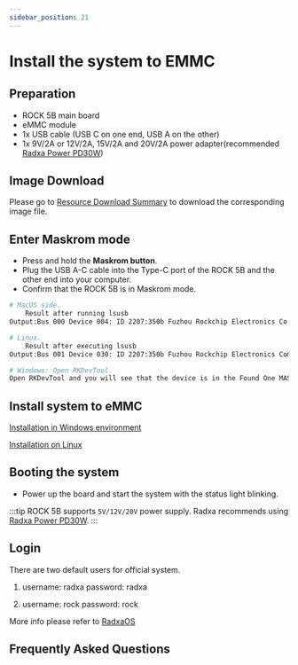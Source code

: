 ```yaml
---
sidebar_position: 21
---
```


# Install the system to EMMC

## Preparation

- ROCK 5B main board
- eMMC module
- 1x USB cable (USB C on one end, USB A on the other)
- 1x 9V/2A or 12V/2A, 15V/2A and 20V/2A power adapter(recommended [Radxa Power PD30W](../accessories/pd-30w))

## Image Download

Please go to [Resource Download Summary](/rock5/rock5b/getting-started/download.md) to download the corresponding image file.

## Enter Maskrom mode

- Press and hold the **Maskrom button**.
- Plug the USB A-C cable into the Type-C port of the ROCK 5B and the other end into your computer.
- Confirm that the ROCK 5B is in Maskrom mode.

```bash
# MacOS side.
	Result after running lsusb
Output:Bus 000 Device 004: ID 2207:350b Fuzhou Rockchip Electronics Co.

# Linux.
	Result after executing lsusb
Output:Bus 001 Device 030: ID 2207:350b Fuzhou Rockchip Electronics Company

# Windows: Open RKDevTool.
Open RKDevTool and you will see that the device is in the Found One MASKROM Device state.
```

## Install system to eMMC

[Installation in Windows environment](../low-level-dev/rkdeveloptool)

[Installation on Linux](../low-level-dev/rkdeveloptool)

## Booting the system

- Power up the board and start the system with the status light blinking.

:::tip
ROCK 5B supports `5V/12V/20V` power supply. Radxa recommends using [Radxa Power PD30W](../accessories/pd-30w).
:::

## Login

There are two default users for official system.

1. username: radxa password: radxa

2. username: rock password: rock

More info please refer to [RadxaOS](../radxa-os)

## Frequently Asked Questions
